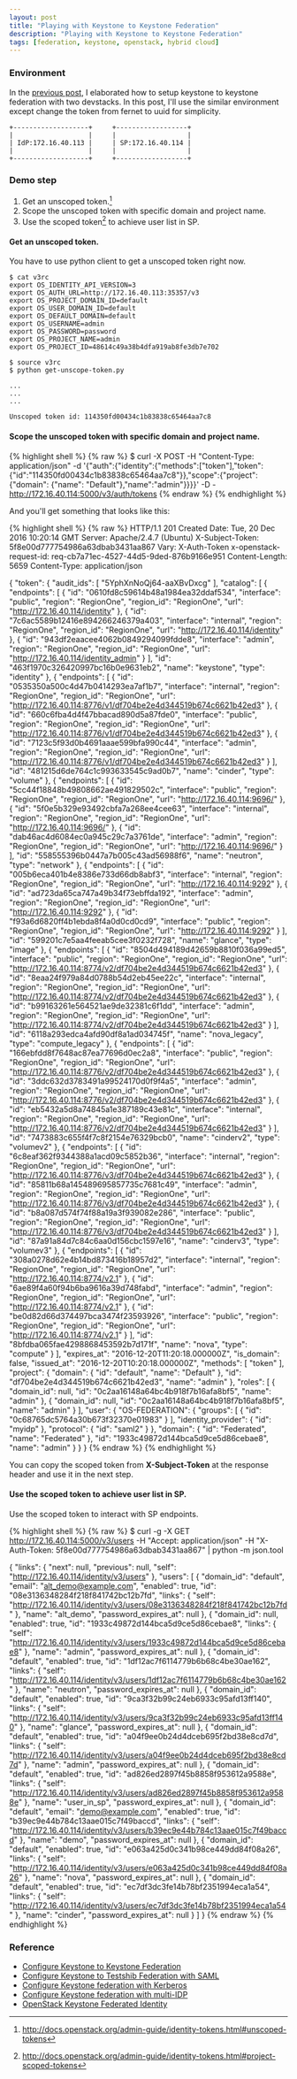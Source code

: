 ```yaml
---
layout: post
title: "Playing with Keystone to Keystone Federation"
description: "Playing with Keystone to Keystone Federation"
tags: [federation, keystone, openstack, hybrid cloud]
---
```


### Environment

In the [previous post](http://shuquan.github.io/setting-up-keystone-to-keystone-federation/), I elaborated how to setup keystone to keystone federation with two devstacks. In this post, I'll use the similar environment except change the token from fernet to uuid for simplicity.

~~~ shell
+-------------------+     +------------------+
|                   |     |                  |
| IdP:172.16.40.113 |     | SP:172.16.40.114 |
|                   |     |                  |
+-------------------+     +------------------+
~~~

### Demo step

1. Get an unscoped token.[^1]
2. Scope the unscoped token with specific domain and project name.
3. Use the scoped token[^2] to achieve user list in SP.

[^1]:<http://docs.openstack.org/admin-guide/identity-tokens.html#unscoped-tokens>
[^2]:<http://docs.openstack.org/admin-guide/identity-tokens.html#project-scoped-tokens>

#### Get an unscoped token.

You have to use python client to get a unscoped token right now.

~~~ shell
$ cat v3rc
export OS_IDENTITY_API_VERSION=3
export OS_AUTH_URL=http://172.16.40.113:35357/v3
export OS_PROJECT_DOMAIN_ID=default
export OS_USER_DOMAIN_ID=default
export OS_DEFAULT_DOMAIN=default
export OS_USERNAME=admin
export OS_PASSWORD=password
export OS_PROJECT_NAME=admin
export OS_PROJECT_ID=48614c49a38b4dfa919ab8fe3db7e702

$ source v3rc
$ python get-unscope-token.py

...
...
...

Unscoped token id: 114350fd00434c1b83838c65464aa7c8
~~~

#### Scope the unscoped token with specific domain and project name.

{% highlight shell %}
{% raw %}
$ curl -X POST -H "Content-Type: application/json" -d '{"auth":{"identity":{"methods":["token"],"token":{"id":"114350fd00434c1b83838c65464aa7c8"}},"scope":{"project":{"domain": {"name": "Default"},"name":"admin"}}}}' -D - http://172.16.40.114:5000/v3/auth/tokens
{% endraw %}
{% endhighlight %}

And you'll get something that looks like this:

{% highlight shell %}
{% raw %}
HTTP/1.1 201 Created
Date: Tue, 20 Dec 2016 10:20:14 GMT
Server: Apache/2.4.7 (Ubuntu)
X-Subject-Token: 5f8e00d777754986a63dbab3431aa867
Vary: X-Auth-Token
x-openstack-request-id: req-cb7a71ec-4527-44d5-9ded-876b9166e951
Content-Length: 5659
Content-Type: application/json

{
    "token": {
        "audit_ids": [
            "5YphXnNoQj64-aaXBvDxcg"
        ],
        "catalog": [
            {
                "endpoints": [
                    {
                        "id": "0610fd8c59614b48a1984ea32ddaf534",
                        "interface": "public",
                        "region": "RegionOne",
                        "region_id": "RegionOne",
                        "url": "http://172.16.40.114/identity"
                    },
                    {
                        "id": "7c6ac5589b12416e894266246379a403",
                        "interface": "internal",
                        "region": "RegionOne",
                        "region_id": "RegionOne",
                        "url": "http://172.16.40.114/identity"
                    },
                    {
                        "id": "943df2eaacee4062b0849294099fdde8",
                        "interface": "admin",
                        "region": "RegionOne",
                        "region_id": "RegionOne",
                        "url": "http://172.16.40.114/identity_admin"
                    }
                ],
                "id": "463f1970c326420997bc16b0e9631eb2",
                "name": "keystone",
                "type": "identity"
            },
            {
                "endpoints": [
                    {
                        "id": "0535350a500c4d47b0414293ea7af1b7",
                        "interface": "internal",
                        "region": "RegionOne",
                        "region_id": "RegionOne",
                        "url": "http://172.16.40.114:8776/v1/df704be2e4d344519b674c6621b42ed3"
                    },
                    {
                        "id": "660c6fba4d4f47bbacad890d5a87fde0",
                        "interface": "public",
                        "region": "RegionOne",
                        "region_id": "RegionOne",
                        "url": "http://172.16.40.114:8776/v1/df704be2e4d344519b674c6621b42ed3"
                    },
                    {
                        "id": "7123c5f93d0b4691aaae599bfa990c44",
                        "interface": "admin",
                        "region": "RegionOne",
                        "region_id": "RegionOne",
                        "url": "http://172.16.40.114:8776/v1/df704be2e4d344519b674c6621b42ed3"
                    }
                ],
                "id": "481215d6de764c1c993633545c9ad0b7",
                "name": "cinder",
                "type": "volume"
            },
            {
                "endpoints": [
                    {
                        "id": "5cc44f18848b49808662ae491829502c",
                        "interface": "public",
                        "region": "RegionOne",
                        "region_id": "RegionOne",
                        "url": "http://172.16.40.114:9696/"
                    },
                    {
                        "id": "5f0e5b329e93492cbfa7a268ee4cee63",
                        "interface": "internal",
                        "region": "RegionOne",
                        "region_id": "RegionOne",
                        "url": "http://172.16.40.114:9696/"
                    },
                    {
                        "id": "dab46ac4d6084ec0a945c29c7a3761de",
                        "interface": "admin",
                        "region": "RegionOne",
                        "region_id": "RegionOne",
                        "url": "http://172.16.40.114:9696/"
                    }
                ],
                "id": "558555396b0447a7b005c43ad56988f6",
                "name": "neutron",
                "type": "network"
            },
            {
                "endpoints": [
                    {
                        "id": "005b6eca401b4e8386e733d66db8abf3",
                        "interface": "internal",
                        "region": "RegionOne",
                        "region_id": "RegionOne",
                        "url": "http://172.16.40.114:9292"
                    },
                    {
                        "id": "ad723da65ca747a49b34f73ebffda192",
                        "interface": "admin",
                        "region": "RegionOne",
                        "region_id": "RegionOne",
                        "url": "http://172.16.40.114:9292"
                    },
                    {
                        "id": "f93a6d6820ff4b1ebda8f4a0d0cd0cd9",
                        "interface": "public",
                        "region": "RegionOne",
                        "region_id": "RegionOne",
                        "url": "http://172.16.40.114:9292"
                    }
                ],
                "id": "599201c7e5aa4feeab5cee3f0232f728",
                "name": "glance",
                "type": "image"
            },
            {
                "endpoints": [
                    {
                        "id": "8504d494189d42659b8810f036a99ed5",
                        "interface": "public",
                        "region": "RegionOne",
                        "region_id": "RegionOne",
                        "url": "http://172.16.40.114:8774/v2/df704be2e4d344519b674c6621b42ed3"
                    },
                    {
                        "id": "8eaa24f979a84d0788b54d2eb45ee22c",
                        "interface": "internal",
                        "region": "RegionOne",
                        "region_id": "RegionOne",
                        "url": "http://172.16.40.114:8774/v2/df704be2e4d344519b674c6621b42ed3"
                    },
                    {
                        "id": "b99163261e564521ae9de32381c6f1dd",
                        "interface": "admin",
                        "region": "RegionOne",
                        "region_id": "RegionOne",
                        "url": "http://172.16.40.114:8774/v2/df704be2e4d344519b674c6621b42ed3"
                    }
                ],
                "id": "6118a293edca4afd90df8a1ad034745f",
                "name": "nova_legacy",
                "type": "compute_legacy"
            },
            {
                "endpoints": [
                    {
                        "id": "166ebfdd8f7648ac87ea77696d0ec2a8",
                        "interface": "public",
                        "region": "RegionOne",
                        "region_id": "RegionOne",
                        "url": "http://172.16.40.114:8776/v2/df704be2e4d344519b674c6621b42ed3"
                    },
                    {
                        "id": "3ddc632d3783491a99524170d0f9f4a5",
                        "interface": "admin",
                        "region": "RegionOne",
                        "region_id": "RegionOne",
                        "url": "http://172.16.40.114:8776/v2/df704be2e4d344519b674c6621b42ed3"
                    },
                    {
                        "id": "eb5432a5d8a74845a1e387189c43e81c",
                        "interface": "internal",
                        "region": "RegionOne",
                        "region_id": "RegionOne",
                        "url": "http://172.16.40.114:8776/v2/df704be2e4d344519b674c6621b42ed3"
                    }
                ],
                "id": "7473883c655f4f7c8f2154e76329bcb0",
                "name": "cinderv2",
                "type": "volumev2"
            },
            {
                "endpoints": [
                    {
                        "id": "6c8eaf362f9344388a1acd09c5852b36",
                        "interface": "internal",
                        "region": "RegionOne",
                        "region_id": "RegionOne",
                        "url": "http://172.16.40.114:8776/v3/df704be2e4d344519b674c6621b42ed3"
                    },
                    {
                        "id": "85811b68a145489695857735c7681c49",
                        "interface": "admin",
                        "region": "RegionOne",
                        "region_id": "RegionOne",
                        "url": "http://172.16.40.114:8776/v3/df704be2e4d344519b674c6621b42ed3"
                    },
                    {
                        "id": "b8a087d574f74f88a19a3f939082e286",
                        "interface": "public",
                        "region": "RegionOne",
                        "region_id": "RegionOne",
                        "url": "http://172.16.40.114:8776/v3/df704be2e4d344519b674c6621b42ed3"
                    }
                ],
                "id": "87a91a84d7c84c6aa0d156cbc1597e16",
                "name": "cinderv3",
                "type": "volumev3"
            },
            {
                "endpoints": [
                    {
                        "id": "308a0278d62e4b14bd873416b18957d2",
                        "interface": "internal",
                        "region": "RegionOne",
                        "region_id": "RegionOne",
                        "url": "http://172.16.40.114:8774/v2.1"
                    },
                    {
                        "id": "6ae89f4a60f94b6ba9616a39d748fabd",
                        "interface": "admin",
                        "region": "RegionOne",
                        "region_id": "RegionOne",
                        "url": "http://172.16.40.114:8774/v2.1"
                    },
                    {
                        "id": "be0d82d66d374497bca3474f23593926",
                        "interface": "public",
                        "region": "RegionOne",
                        "region_id": "RegionOne",
                        "url": "http://172.16.40.114:8774/v2.1"
                    }
                ],
                "id": "8bfdba065fae4298868453592b7d171f",
                "name": "nova",
                "type": "compute"
            }
        ],
        "expires_at": "2016-12-20T11:20:18.000000Z",
        "is_domain": false,
        "issued_at": "2016-12-20T10:20:18.000000Z",
        "methods": [
            "token"
        ],
        "project": {
            "domain": {
                "id": "default",
                "name": "Default"
            },
            "id": "df704be2e4d344519b674c6621b42ed3",
            "name": "admin"
        },
        "roles": [
            {
                "domain_id": null,
                "id": "0c2aa16148a64bc4b918f7b16afa8bf5",
                "name": "admin"
            },
            {
                "domain_id": null,
                "id": "0c2aa16148a64bc4b918f7b16afa8bf5",
                "name": "admin"
            }
        ],
        "user": {
            "OS-FEDERATION": {
                "groups": [
                    {
                        "id": "0c68765dc5764a30b673f32370e01983"
                    }
                ],
                "identity_provider": {
                    "id": "myidp"
                },
                "protocol": {
                    "id": "saml2"
                }
            },
            "domain": {
                "id": "Federated",
                "name": "Federated"
            },
            "id": "1933c49872d144bca5d9ce5d86cebae8",
            "name": "admin"
        }
    }
}
{% endraw %}
{% endhighlight %}

You can copy the scoped token from **X-Subject-Token** at the response header and use it in the next step.

#### Use the scoped token to achieve user list in SP.

Use the scoped token to interact with SP endpoints.

{% highlight shell %}
{% raw %}
$ curl -g  -X GET http://172.16.40.114:5000/v3/users -H "Accept: application/json" -H "X-Auth-Token: 5f8e00d777754986a63dbab3431aa867" | python -m json.tool

{
    "links": {
        "next": null,
        "previous": null,
        "self": "http://172.16.40.114/identity/v3/users"
    },
    "users": [
        {
            "domain_id": "default",
            "email": "alt_demo@example.com",
            "enabled": true,
            "id": "08e3136348284f218f841742bc12b7fd",
            "links": {
                "self": "http://172.16.40.114/identity/v3/users/08e3136348284f218f841742bc12b7fd"
            },
            "name": "alt_demo",
            "password_expires_at": null
        },
        {
            "domain_id": null,
            "enabled": true,
            "id": "1933c49872d144bca5d9ce5d86cebae8",
            "links": {
                "self": "http://172.16.40.114/identity/v3/users/1933c49872d144bca5d9ce5d86cebae8"
            },
            "name": "admin",
            "password_expires_at": null
        },
        {
            "domain_id": "default",
            "enabled": true,
            "id": "1df12ac7f6114779b6b68c4be30ae162",
            "links": {
                "self": "http://172.16.40.114/identity/v3/users/1df12ac7f6114779b6b68c4be30ae162"
            },
            "name": "neutron",
            "password_expires_at": null
        },
        {
            "domain_id": "default",
            "enabled": true,
            "id": "9ca3f32b99c24eb6933c95afd13ff140",
            "links": {
                "self": "http://172.16.40.114/identity/v3/users/9ca3f32b99c24eb6933c95afd13ff140"
            },
            "name": "glance",
            "password_expires_at": null
        },
        {
            "domain_id": "default",
            "enabled": true,
            "id": "a04f9ee0b24d4dceb695f2bd38e8cd7d",
            "links": {
                "self": "http://172.16.40.114/identity/v3/users/a04f9ee0b24d4dceb695f2bd38e8cd7d"
            },
            "name": "admin",
            "password_expires_at": null
        },
        {
            "domain_id": "default",
            "enabled": true,
            "id": "ad826ed2897f45b8858f953612a9588e",
            "links": {
                "self": "http://172.16.40.114/identity/v3/users/ad826ed2897f45b8858f953612a9588e"
            },
            "name": "user_in_sp",
            "password_expires_at": null
        },
        {
            "domain_id": "default",
            "email": "demo@example.com",
            "enabled": true,
            "id": "b39ec9e44b784c13aae015c7f49baccd",
            "links": {
                "self": "http://172.16.40.114/identity/v3/users/b39ec9e44b784c13aae015c7f49baccd"
            },
            "name": "demo",
            "password_expires_at": null
        },
        {
            "domain_id": "default",
            "enabled": true,
            "id": "e063a425d0c341b98ce449dd84f08a26",
            "links": {
                "self": "http://172.16.40.114/identity/v3/users/e063a425d0c341b98ce449dd84f08a26"
            },
            "name": "nova",
            "password_expires_at": null
        },
        {
            "domain_id": "default",
            "enabled": true,
            "id": "ec7df3dc3fe14b78bf2351994eca1a54",
            "links": {
                "self": "http://172.16.40.114/identity/v3/users/ec7df3dc3fe14b78bf2351994eca1a54"
            },
            "name": "cinder",
            "password_expires_at": null
        }
    ]
}
{% endraw %}
{% endhighlight %}

### Reference

* [Configure Keystone to Keystone Federation](http://blog.rodrigods.com/it-is-time-to-play-with-keystone-to-keystone-federation-in-kilo/)
* [Configure Keystone to Testshib Federation with SAML](https://bigjools.wordpress.com/2015/05/22/saml-federation-with-openstack/)
* [Configure Keystone federation with Kerberos](https://bigjools.wordpress.com/2015/04/27/federated-openstack-logins-using-kerberos/)
* [Configure Keystone federation with multi-IDP](https://zenodo.org/record/11982/files/CERN_openlab_Luca_Tartarini.pdf)
* [OpenStack Keystone Federated Identity](http://docs.openstack.org/developer/keystone/federation/federated_identity.html)

